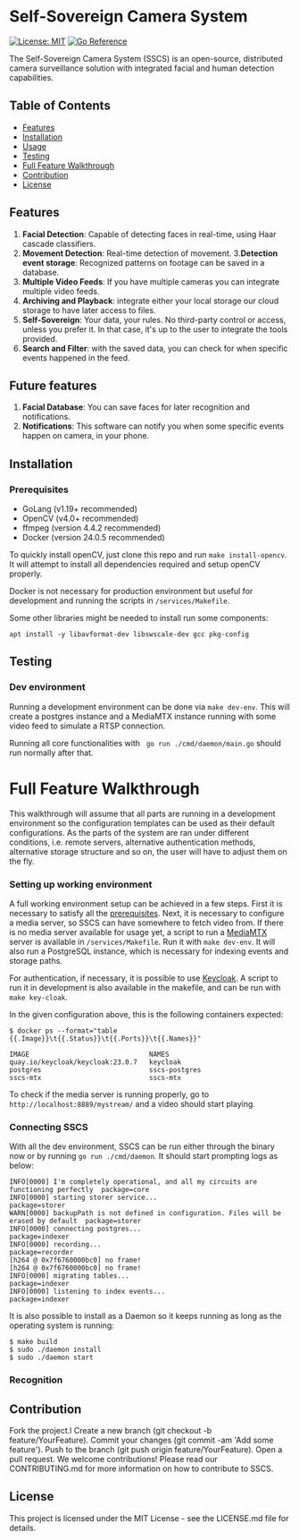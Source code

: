 # Self-Sovereign Camera System

[![License: MIT](https://img.shields.io/badge/License-MIT-yellow.svg)](https://opensource.org/licenses/MIT)
<a href="https://pkg.go.dev/github.com/pedrohba1/SSCS/services"><img src="https://pkg.go.dev/badge/github.com/pedrohba1/SSCS/services.svg" alt="Go Reference"></a>

The Self-Sovereign Camera System (SSCS) is an open-source, distributed camera surveillance solution with integrated facial and human detection capabilities.

## Table of Contents
- [Features](#features)
- [Installation](#installation)
- [Usage](#usage)
- [Testing](#testing)
- [Full Feature Walkthrough](#full-feature-walkthrough)
- [Contribution](#contribution)
- [License](#license)

## Features

1. **Facial Detection**: Capable of detecting faces in real-time, using Haar cascade classifiers.
2. **Movement Detection**: Real-time detection of movement.
3.**Detection event storage**: Recognized patterns on footage can be saved in a database.
4. **Multiple Video Feeds**: If you have multiple cameras you can integrate multiple video feeds.  
5. **Archiving and Playback**: integrate either your local storage our cloud storage to have later access to files.
6. **Self-Sovereign**: Your data, your rules. No third-party control or access, unless you prefer it. In that case, it's up to the user to integrate the tools provided.
7. **Search and Filter**: with the saved data, you can check for when specific events happened in the feed. 

## Future features

1. **Facial Database**: You can save faces for later recognition and notifications.
2. **Notifications**: This software can notify you when some specific events happen on camera, in your phone. 

## Installation

### Prerequisites
- GoLang (v1.19+ recommended)
- OpenCV (v4.0+ recommended)
- ffmpeg (version 4.4.2 recommended)
- Docker (version 24.0.5 recommended) 

To quickly install openCV, just clone this repo and run `make install-opencv`. It will attempt to install all dependencies required and setup openCV properly.

Docker is not necessary for production environment but useful for development and running the scripts in `/services/Makefile`.

Some other libraries might be needed to install run some components:
```
apt install -y libavformat-dev libswscale-dev gcc pkg-config
```

## Testing 

###  Dev environment

Running a development environment can be done via `make dev-env`. This will create a postgres instance and 
a MediaMTX instance running with some video feed to simulate a RTSP connection.

 Running all core functionalities with ` go run ./cmd/daemon/main.go` should run normally after that. 

# Full Feature Walkthrough

This walkthrough will assume that all parts are running in a development environment so the configuration templates can be used
as their default configurations. As the parts of the system are ran under different conditions, i.e. remote servers, alternative
authentication methods, alternative storage structure and so on, the user will have to adjust them on the fly. 

### Setting up working environment

A full working environment setup can be achieved in a few steps. First it is necessary to satisfy all the [prerequisites](#prerequisites). Next,
it is necessary to configure a media server, so SSCS can have somewhere to fetch video from. If there is no media server available for usage yet,
a script to run a [MediaMTX](https://github.com/bluenviron/mediamtx) server is available in `/services/Makefile`. Run it with `make dev-env`. It will also run a PostgreSQL instance, which is necessary for indexing events and storage paths.

For authentication, if necessary, it is possible to use [Keycloak](https://www.keycloak.org/). A script to run it in development is also available in the makefile, and can be run with `make key-cloak`. 

In the given configuration above, this is the following containers expected:

```
$ docker ps --format="table {{.Image}}\t{{.Status}}\t{{.Ports}}\t{{.Names}}"

IMAGE                              NAMES
quay.io/keycloak/keycloak:23.0.7   keycloak
postgres                           sscs-postgres
sscs-mtx                           sscs-mtx
```

To check if the media server is running properly, go to `http://localhost:8889/mystream/` and a video should start playing.

### Connecting SSCS

With all the dev environment, SSCS can be run either through the binary now or by running `go run ./cmd/daemon`. It should
start prompting logs as below:

```
INFO[0000] I'm completely operational, and all my circuits are functioning perfectly  package=core
INFO[0000] starting storer service...                    package=storer
WARN[0000] backupPath is not defined in configuration. Files will be erased by default  package=storer
INFO[0000] connecting postgres...                        package=indexer
INFO[0000] recording...                                  package=recorder
[h264 @ 0x7f6760000bc0] no frame!
[h264 @ 0x7f6760000bc0] no frame!
INFO[0000] migrating tables...                           package=indexer
INFO[0000] listening to index events...                  package=indexer
```

It is also possible to install as a Daemon so it keeps running as long as the operating system is running:

```
$ make build
$ sudo ./daemon install
$ sudo ./daemon start
```

### Recognition








## Contribution
Fork the project.l
Create a new branch (git checkout -b feature/YourFeature).
Commit your changes (git commit -am 'Add some feature').
Push to the branch (git push origin feature/YourFeature).
Open a pull request.
We welcome contributions! Please read our CONTRIBUTING.md for more information on how to contribute to SSCS.


## License
This project is licensed under the MIT License - see the LICENSE.md file for details.







